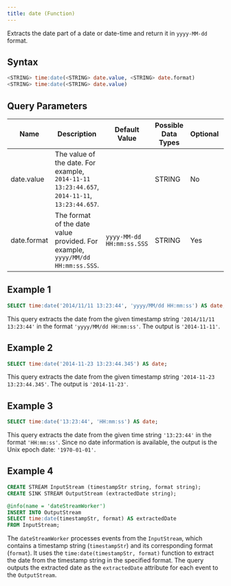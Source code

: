 ```yaml
---
title: date (Function)
---
```


Extracts the date part of a date or date-time and return it in `yyyy-MM-dd` format.

## Syntax

```sql
<STRING> time:date(<STRING> date.value, <STRING> date.format)
<STRING> time:date(<STRING> date.value)
```

## Query Parameters

| Name    | Description   | Default Value | Possible Data Types | Optional | Dynamic |
|---------|---------------|---------------|---------------------|----------|---------|
| date.value  | The value of the date. For example, `2014-11-11 13:23:44.657`, `2014-11-11`, `13:23:44.657`. |    | STRING              | No       | Yes     |
| date.format | The format of the date value provided. For example, `yyyy/MM/dd HH:mm:ss.SSS`.  | `yyyy-MM-dd HH:mm:ss.SSS` | STRING              | Yes      | Yes     |

## Example 1

```sql
SELECT time:date('2014/11/11 13:23:44', 'yyyy/MM/dd HH:mm:ss') AS date;
```

This query extracts the date from the given timestamp string `'2014/11/11 13:23:44'` in the format `'yyyy/MM/dd HH:mm:ss'`. The output is `'2014-11-11'`.

## Example 2

```sql
SELECT time:date('2014-11-23 13:23:44.345') AS date;
```

This query extracts the date from the given timestamp string `'2014-11-23 13:23:44.345'`. The output is `'2014-11-23'`.

## Example 3

```sql
SELECT time:date('13:23:44', 'HH:mm:ss') AS date;
```

This query extracts the date from the given time string `'13:23:44'` in the format `'HH:mm:ss'`. Since no date information is available, the output is the Unix epoch date: `'1970-01-01'`.

## Example 4

```sql
CREATE STREAM InputStream (timestampStr string, format string);
CREATE SINK STREAM OutputStream (extractedDate string);

@info(name = 'dateStreamWorker')
INSERT INTO OutputStream
SELECT time:date(timestampStr, format) AS extractedDate
FROM InputStream;
```

The `dateStreamWorker` processes events from the `InputStream`, which contains a timestamp string (`timestampStr`) and its corresponding format (`format`). It uses the `time:date(timestampStr, format)` function to extract the date from the timestamp string in the specified format. The query outputs the extracted date as the `extractedDate` attribute for each event to the `OutputStream`.
